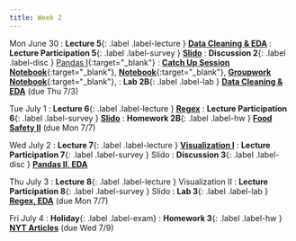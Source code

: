 ```yaml
---
title: Week 2
---
```


Mon June 30
: **Lecture 5**{: .label .label-lecture } [**Data Cleaning & EDA**](lecture/lec05)
: **Lecture Participation 5**{: .label .label-survey } [**Slido**](https://app.sli.do/event/sgkWkvM6p4u1wGMCyTPR8B)
: **Discussion 2**{: .label .label-disc } [Pandas I](https://drive.google.com/file/d/1hMuTnQqSslw8m3sEk7BeAKjp1NAVpMDb/view?usp=sharing){:target="_blank"}
	: [**Catch Up Session Notebook**](https://data100.datahub.berkeley.edu/hub/user-redirect/git-pull?repo=https%3A%2F%2Fgithub.com%2FDS-100%2Fsu25-student&branch=main&urlpath=lab%2Ftree%2Fsu25-student%2Fdisc%2Fcatchup%2FCatchup2.ipynb){:target="_blank"},
	[**Notebook**](https://data100.datahub.berkeley.edu/hub/user-redirect/git-pull?repo=https%3A%2F%2Fgithub.com%2FDS-100%2Fsu25-student&branch=main&urlpath=lab%2Ftree%2Fsu25-student%2Fdisc%2Fdisc02%2Fdisc02-worksheet-blank.ipynb){:target="_blank"}, 
    	[**Groupwork Notebook**](https://data100.datahub.berkeley.edu/hub/user-redirect/git-pull?repo=https%3A%2F%2Fgithub.com%2FDS-100%2Fsu25-student&branch=main&urlpath=lab%2Ftree%2Fsu25-student%2Fdisc%2Fdisc02%2Fdisc02_groupwork_blank.ipynb){:target="_blank"},
: **Lab 2B**{: .label .label-lab } [**Data Cleaning & EDA**](https://data100.datahub.berkeley.edu/hub/user-redirect/git-pull?repo=https%3A%2F%2Fgithub.com%2FDS-100%2Fsu25-student&branch=main&urlpath=lab%2Ftree%2Fsu25-student%2Flab%2Flab02B%2Flab02B.ipynb) (due Thu 7/3)

Tue July 1
: **Lecture 6**{: .label .label-lecture } [**Regex**](lecture/lec06)
: **Lecture Participation 6**{: .label .label-survey } [**Slido**](https://app.sli.do/event/6rLoRRhBFfgFn6WZPrbw2c)
: **Homework 2B**{: .label .label-hw } [**Food Safety II**](https://data100.datahub.berkeley.edu/hub/user-redirect/git-pull?repo=https%3A%2F%2Fgithub.com%2FDS-100%2Fsu25-student&branch=main&urlpath=lab%2Ftree%2Fsu25-student%2Fhw%2Fhw02B%2Fhw02B.ipynb) (due Mon 7/7)

Wed July 2
: **Lecture 7**{: .label .label-lecture } [**Visualization I**](lecture/lec07)
: **Lecture Participation 7**{: .label .label-survey } Slido
: **Discussion 3**{: .label .label-disc } [**Pandas II, EDA**](https://drive.google.com/file/d/1Ue-hhAeuD8pDx3NVXO8riprCwMU6EM6K/view?usp=sharing)

Thu July 3
: **Lecture 8**{: .label .label-lecture } Visualization II
: **Lecture Participation 8**{: .label .label-survey } Slido
: **Lab 3**{: .label .label-lab } [**Regex, EDA**](https://data100.datahub.berkeley.edu/hub/user-redirect/git-pull?repo=https%3A%2F%2Fgithub.com%2FDS-100%2Fsu25-student&branch=main&urlpath=lab%2Ftree%2Fsu25-student%2Flab%2Flab03%2Flab03.ipynb) (due Mon 7/7)

Fri July 4
: **Holiday**{: .label .label-exam}
: **Homework 3**{: .label .label-hw } [**NYT Articles**](https://data100.datahub.berkeley.edu/hub/user-redirect/git-pull?repo=https%3A%2F%2Fgithub.com%2FDS-100%2Fsu25-student&branch=main&urlpath=lab%2Ftree%2Fsu25-student%2Fhw%2Fhw03%2Fhw03.ipynb) (due Wed 7/9)

